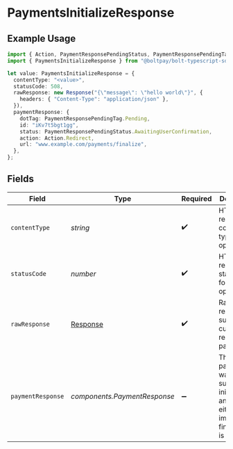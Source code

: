 # PaymentsInitializeResponse

## Example Usage

```typescript
import { Action, PaymentResponsePendingStatus, PaymentResponsePendingTag } from "@boltpay/bolt-typescript-sdk/models/components";
import { PaymentsInitializeResponse } from "@boltpay/bolt-typescript-sdk/models/operations";

let value: PaymentsInitializeResponse = {
  contentType: "<value>",
  statusCode: 508,
  rawResponse: new Response("{\"message\": \"hello world\"}", {
    headers: { "Content-Type": "application/json" },
  }),
  paymentResponse: {
    dotTag: PaymentResponsePendingTag.Pending,
    id: "iKv7t5bgt1gg",
    status: PaymentResponsePendingStatus.AwaitingUserConfirmation,
    action: Action.Redirect,
    url: "www.example.com/payments/finalize",
  },
};
```

## Fields

| Field                                                                                        | Type                                                                                         | Required                                                                                     | Description                                                                                  |
| -------------------------------------------------------------------------------------------- | -------------------------------------------------------------------------------------------- | -------------------------------------------------------------------------------------------- | -------------------------------------------------------------------------------------------- |
| `contentType`                                                                                | *string*                                                                                     | :heavy_check_mark:                                                                           | HTTP response content type for this operation                                                |
| `statusCode`                                                                                 | *number*                                                                                     | :heavy_check_mark:                                                                           | HTTP response status code for this operation                                                 |
| `rawResponse`                                                                                | [Response](https://developer.mozilla.org/en-US/docs/Web/API/Response)                        | :heavy_check_mark:                                                                           | Raw HTTP response; suitable for custom response parsing                                      |
| `paymentResponse`                                                                            | *components.PaymentResponse*                                                                 | :heavy_minus_sign:                                                                           | The payment was successfully initialized, and was either immediately finalized or is pending |